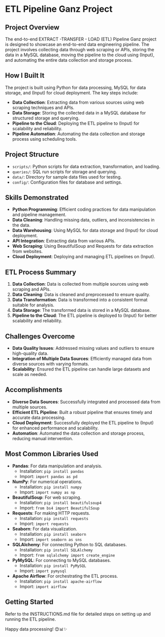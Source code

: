 # ETL Pipeline Ganz Project

## Project Overview
The end-to-end EXTRACT -TRANSFER - LOAD (ETL) Pipeline Ganz project is designed to showcase an end-to-end data engineering pipeline. The project involves collecting data through web scraping or APIs, storing the data in a MySQL database, moving the pipeline to the cloud using (Input), and automating the entire data collection and storage process.

## How I Built It
The project is built using Python for data processing, MySQL for data storage, and (Input) for cloud deployment. The key steps include:
- **Data Collection**: Extracting data from various sources using web scraping techniques and APIs.
- **Data Storage**: Storing the collected data in a MySQL database for structured storage and querying.
- **Pipeline to the Cloud**: Deploying the ETL pipeline to (Input) for scalability and reliability.
- **Pipeline Automation**: Automating the data collection and storage process using scheduling tools.

## Project Structure
- `scripts/`: Python scripts for data extraction, transformation, and loading.
- `queries/`: SQL run scripts for storage and querying.
- `data/`: Directory for sample data files used for testing.
- `config/`: Configuration files for database and settings.

## Skills Demonstrated
- **Python Programming**: Efficient coding practices for data manipulation and pipeline management.
- **Data Cleaning**: Handling missing data, outliers, and inconsistencies in the data.
- **Data Warehousing**: Using MySQL for data storage and (Input) for cloud deployment.
- **API Integration**: Extracting data from various APIs.
- **Web Scraping**: Using BeautifulSoup and Requests for data extraction from websites.
- **Cloud Deployment**: Deploying and managing ETL pipelines on (Input).

## ETL Process Summary
1. **Data Collection**: Data is collected from multiple sources using web scraping and APIs.
2. **Data Cleaning**: Data is cleaned and preprocessed to ensure quality.
3. **Data Transformation**: Data is transformed into a consistent format suitable for analysis.
4. **Data Storage**: The transformed data is stored in a MySQL database.
5. **Pipeline to the Cloud**: The ETL pipeline is deployed to (Input) for better scalability and reliability.

## Challenges Overcome
- **Data Quality Issues**: Addressed missing values and outliers to ensure high-quality data.
- **Integration of Multiple Data Sources**: Efficiently managed data from diverse sources with varying formats.
- **Scalability**: Ensured the ETL pipeline can handle large datasets and scale as needed.

## Accomplishments
- **Diverse Data Sources**: Successfully integrated and processed data from multiple sources.
- **Efficient ETL Pipeline**: Built a robust pipeline that ensures timely and accurate data processing.
- **Cloud Deployment**: Successfully deployed the ETL pipeline to (Input) for enhanced performance and scalability.
- **Automation**: Automated the data collection and storage process, reducing manual intervention.

## Most Common Libraries Used
- **Pandas**: For data manipulation and analysis.
  - Installation: `pip install pandas`
  - Import: `import pandas as pd`
- **NumPy**: For numerical operations.
  - Installation: `pip install numpy`
  - Import: `import numpy as np`
- **BeautifulSoup**: For web scraping.
  - Installation: `pip install beautifulsoup4`
  - Import: `from bs4 import BeautifulSoup`
- **Requests**: For making HTTP requests.
  - Installation: `pip install requests`
  - Import: `import requests`
- **Seaborn**: For data visualization.
  - Installation: `pip install seaborn`
  - Import: `import seaborn as sns`
- **SQLAlchemy**: For connecting Python to SQL databases.
  - Installation: `pip install SQLAlchemy`
  - Import: `from sqlalchemy import create_engine`
- **PyMySQL**: For connecting to MySQL databases.
  - Installation: `pip install PyMySQL`
  - Import: `import pymysql`
- **Apache Airflow**: For orchestrating the ETL process.
  - Installation: `pip install apache-airflow`
  - Import: `import airflow`

## Getting Started
Refer to the INSTRUCTIONS.md file for detailed steps on setting up and running the ETL pipeline.

Happy data processing! 😊📊✨

